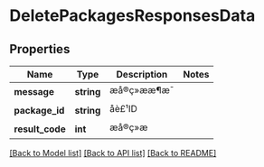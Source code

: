 # DeletePackagesResponsesData

## Properties
Name | Type | Description | Notes
------------ | ------------- | ------------- | -------------
**message** | **string** | æå®ç»ææ¶æ¯ | 
**package_id** | **string** | åè£¹ID | 
**result_code** | **int** | æå®ç»æ | 

[[Back to Model list]](../README.md#documentation-for-models) [[Back to API list]](../README.md#documentation-for-api-endpoints) [[Back to README]](../README.md)


